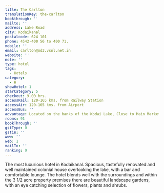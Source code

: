 ```yaml
---
title: The Carlton
translationKey: the-carlton
bookthrough: ''
mailto: ''
address: Lake Road
city: Kodaikanal
postalcode: 624 101
phone: 4542-400 56 to 400 71,
mobile: ''
email: carlton@md3.vsnl.net.in
website: ''
note: ''
type: hotel
tags:
  - Hotels
category:
  - H
showHotel: 1
starCategory: 5
checkout: 9.00 hrs.
accessRail: 120-165 kms. from Railway Station
accessAir: 120-165 kms. from Airport
accessBus: ''
advantage: Located on the banks of the Kodai Lake, Close to Main Market Place
rooms: 91
bookThrough: ''
gstType: 0
gstin: ''
www: ''
web: 1
mailTo: ''
ranking: 0
---
```







The most luxurious hotel in Kodaikanal. Spacious, tastefully renovated and well maintained colonial house overlooking the lake, with a bar and comfortable lounge. The hotel blends well with the surroundings and within the 3 1/2 acre property premises there are beautiful landscape gardens, with an eye catching selection of flowers, plants and shrubs.
